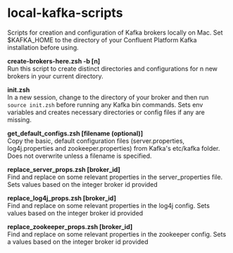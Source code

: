 # local-kafka-scripts
Scripts for creation and configuration of Kafka brokers locally on Mac. Set $KAFKA_HOME to the directory of your Confluent Platform Kafka installation before using.

<b>create-brokers-here.zsh -b [n]</b><br>
Run this script to create distinct directories and configurations for n new brokers in your current directory.

<b>init.zsh</b><br>
In a new session, change to the directory of your broker and then run `source init.zsh` before running any Kafka bin commands. Sets env variables and creates necessary directories or config files if any are missing.

<b>get_default_configs.zsh [filename (optional)]</b><br>
Copy the basic, default configuration files (server.properties, log4j.properties and zookeeper.properties) from Kafka's etc/kafka folder. Does not overwrite unless a filename is specified.

<b>replace_server_props.zsh [broker_id]</b><br>
Find and replace on some relevant properties in the server_properties file. Sets values based on the integer broker id provided

<b>replace_log4j_props.zsh [broker_id]</b><br>
Find and replace on some relevant properties in the log4j config. Sets values based on the integer broker id provided

<b>replace_zookeeper_props.zsh [broker_id]</b><br>
Find and replace on some relevant properties in the zookeeper config. Sets a values based on the integer broker id provided
